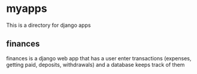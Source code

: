 # myapps
This is a directory for django apps
## finances
finances is a django web app that has a user enter transactions (expenses, getting paid, deposits, withdrawals) and a database keeps track of them
